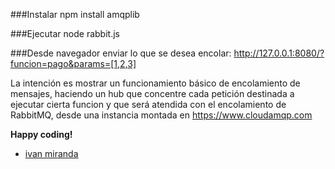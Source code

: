 ###Instalar
npm install amqplib

###Ejecutar
node rabbit.js

###Desde navegador enviar lo que se desea encolar:
http://127.0.0.1:8080/?funcion=pago&params=[1,2,3]

La intención es mostrar un funcionamiento básico de encolamiento de mensajes, haciendo un hub que concentre cada petición destinada a ejecutar cierta funcion y que será atendida con el encolamiento de RabbitMQ, desde una instancia montada en https://www.cloudamqp.com


**Happy coding!**
- [ivan miranda](http://ivanmiranda.me)